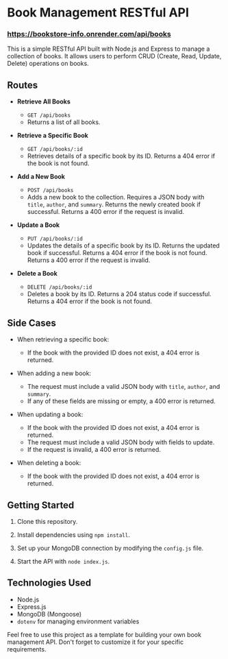 # Book Management RESTful API

### https://bookstore-info.onrender.com/api/books

This is a simple RESTful API built with Node.js and Express to manage a collection of books. It allows users to perform CRUD (Create, Read, Update, Delete) operations on books.

## Routes

- **Retrieve All Books**
  - `GET /api/books`
  - Returns a list of all books.

- **Retrieve a Specific Book**
  - `GET /api/books/:id`
  - Retrieves details of a specific book by its ID. Returns a 404 error if the book is not found.

- **Add a New Book**
  - `POST /api/books`
  - Adds a new book to the collection. Requires a JSON body with `title`, `author`, and `summary`. Returns the newly created book if successful. Returns a 400 error if the request is invalid.

- **Update a Book**
  - `PUT /api/books/:id`
  - Updates the details of a specific book by its ID. Returns the updated book if successful. Returns a 404 error if the book is not found. Returns a 400 error if the request is invalid.

- **Delete a Book**
  - `DELETE /api/books/:id`
  - Deletes a book by its ID. Returns a 204 status code if successful. Returns a 404 error if the book is not found.

## Side Cases

- When retrieving a specific book:
  - If the book with the provided ID does not exist, a 404 error is returned.

- When adding a new book:
  - The request must include a valid JSON body with `title`, `author`, and `summary`.
  - If any of these fields are missing or empty, a 400 error is returned.

- When updating a book:
  - If the book with the provided ID does not exist, a 404 error is returned.
  - The request must include a valid JSON body with fields to update.
  - If the request is invalid, a 400 error is returned.

- When deleting a book:
  - If the book with the provided ID does not exist, a 404 error is returned.

## Getting Started

1. Clone this repository.

2. Install dependencies using `npm install`.

3. Set up your MongoDB connection by modifying the `config.js` file.

4. Start the API with `node index.js`.

## Technologies Used

- Node.js
- Express.js
- MongoDB (Mongoose)
- `dotenv` for managing environment variables

Feel free to use this project as a template for building your own book management API. Don't forget to customize it for your specific requirements.
